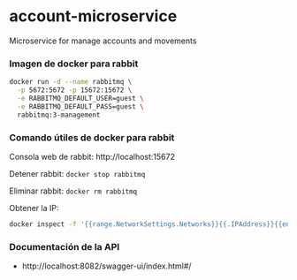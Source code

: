 # account-microservice
Microservice for manage accounts and movements

### Imagen de docker para rabbit
```bash
docker run -d --name rabbitmq \
  -p 5672:5672 -p 15672:15672 \
  -e RABBITMQ_DEFAULT_USER=guest \
  -e RABBITMQ_DEFAULT_PASS=guest \
  rabbitmq:3-management
```

### Comando útiles de docker para rabbit
Consola web de rabbit: http://localhost:15672

Detener rabbit: `docker stop rabbitmq`

Eliminar rabbit: `docker rm rabbitmq`

Obtener la IP:
```bash
docker inspect -f '{{range.NetworkSettings.Networks}}{{.IPAddress}}{{end}}' rabbitmq
```


### Documentación de la API
- http://localhost:8082/swagger-ui/index.html#/